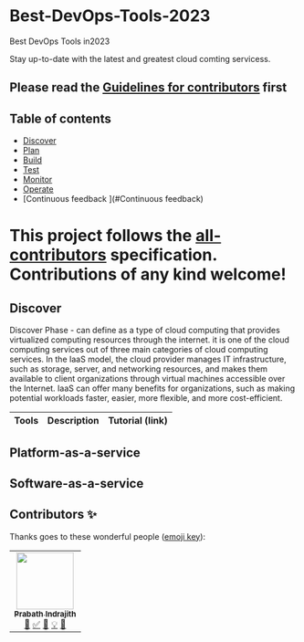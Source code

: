 # Best-DevOps-Tools-2023
Best DevOps Tools in2023
<!-- ALL-CONTRIBUTORS-BADGE:START - Do not remove or modify this section -->
<!--[![All Contributors](https://img.shields.io/badge/all_contributors-24-orange.svg?style=flat-square)](#contributors-)-->
<!-- ALL-CONTRIBUTORS-BADGE:END -->
Stay up-to-date with the latest and greatest cloud comting servicess.

## Please read the [Guidelines for contributors](./contribution.md) first
## Table of contents
* [Discover](#Discover)
* [Plan](#Plan)
* [Build](#Build)
* [Test ](#Test)
* [Monitor](#Monitor)
* [Operate](#Operate)
* [Continuous feedback ](#Continuous feedback)


This project follows the [all-contributors](https://github.com/all-contributors/all-contributors) specification. Contributions of any kind welcome!
=======

## Discover

Discover Phase -  can define as a type of cloud computing that provides virtualized computing resources through the internet. it is one of the cloud computing services out of three main categories of cloud computing services. In the IaaS model, the cloud provider manages IT infrastructure, such as storage, server, and networking resources, and makes them available to client organizations through virtual machines accessible over the Internet. IaaS can offer many benefits for organizations, such as making potential workloads faster, easier, more flexible, and more cost-efficient.

| Tools    | Description |  Tutorial (link) |
| -----    | ----------- |------------------|

<!--| [Tools](https://www.tools.net/) | discription here | [How to use service](https://tools-example.com)|-->

## Platform-as-a-service




## Software-as-a-service





## Contributors ✨
Thanks goes to these wonderful people ([emoji key](https://allcontributors.org/docs/en/emoji-key)):

<!-- ALL-CONTRIBUTORS-LIST:START - Do not remove or modify this section -->
<!-- prettier-ignore-start -->
<!-- markdownlint-disable --> 
<table>
  <tr>
    <td align="center"><a href="https://github.com/Kobzpik"><img src="https://avatars.githubusercontent.com/u/57173720?s" width="100px;" alt=""/><br /><sub><b>Prabath Indrajith</b></sub></a><br /><a href="" title="Documentation">📖</a> <a href="" title="Tutorials">✅</a> <a href="" title="Reviewed Pull Requests">👀</a> <a href="" title="">💡</a> <a href="" title="Ideas, Planning, & Feedback">🤔</a></td> 
  <tr>
</table> 

<!-- markdownlint-restore 
<td align="center"><a href="https://github.com/User"><img src="https://avatars.githubusercontent.com/u/57099397?v=4?s=100" width="100px;" alt=""/><br /><sub><b>user </b></sub></a><br /><a href="" title="Documentation">📖</a> <a " title="Tutorials">✅</a></td>-->
<!-- prettier-ignore-end -->

<!-- ALL-CONTRIBUTORS-LIST:END -->

